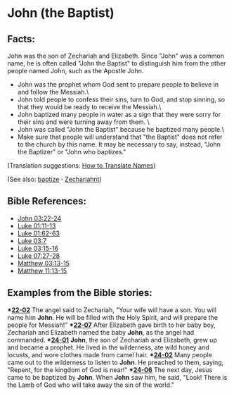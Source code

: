 # John (the Baptist) #

## Facts: ##

John was the son of Zechariah and Elizabeth. Since "John" was a common name, he is often called "John the Baptist" to distinguish him from the other people named John, such as the Apostle John.

* John was the prophet whom God sent to prepare people to believe in and follow the Messiah.\\ 
* John told people to confess their sins, turn to God, and stop sinning, so that they would be ready to receive the Messiah.\\ 
* John baptized many people in water as a sign that they were sorry for their sins and were turning away from them. \\ 
* John was called "John the Baptist" because he baptized many people.\\ 
* Make sure that people will understand that "the Baptist" does not refer to the church by this name. It may be necessary to say, instead, "John the Baptizer" or "John who baptizes."

(Translation suggestions: [How to Translate Names](https://git.door43.org/Door43/en-ta-translate-vol1/src/master/content/translate_names.md))

(See also: [baptize](../kt/baptize.md) **·** [Zechariahnt](../other/Zechariahnt.md))

 
## Bible References: ##

* [John 03:22-24](https://door43.org/en/bible/notes/jhn/03/22)
* [Luke 01:11-13](https://door43.org/en/bible/notes/luk/01/11)
* [Luke 01:62-63](https://door43.org/en/bible/notes/luk/01/62)
* [Luke 03:7](https://door43.org/en/bible/notes/luk/03/07)
* [Luke 03:15-16](https://door43.org/en/bible/notes/luk/03/15)
* [Luke 07:27-28](https://door43.org/en/bible/notes/luk/07/27)
* [Matthew 03:13-15](https://door43.org/en/bible/notes/mat/03/13)
* [Matthew 11:13-15](https://door43.org/en/bible/notes/mat/11/13)

## Examples from the Bible stories: ##

  __*[22-02](https://door43.org/en/obs/notes/frames/22-02)__ The angel said to Zechariah, "Your wife will have a son. You will name him __John__. He will be filled with the Holy Spirit, and will prepare the people for Messiah!"
  __*[22-07](https://door43.org/en/obs/notes/frames/22-07)__ After Elizabeth gave birth to her baby boy, Zechariah and Elizabeth named the baby __John__, as the angel had commanded. 
  __*[24-01](https://door43.org/en/obs/notes/frames/24-01)__ __John__, the son of Zechariah and Elizabeth, grew up and became a prophet. He lived in the wilderness, ate wild honey and locusts, and wore clothes made from camel hair.
  __*[24-02](https://door43.org/en/obs/notes/frames/24-02)__ Many people came out to the wilderness to listen to __John__. He preached to them, saying, "Repent, for the kingdom of God is near!"
  __*[24-06](https://door43.org/en/obs/notes/frames/24-06)__ The next day, Jesus came to be baptized by __John__. When __John__ saw him, he said, "Look! There is the Lamb of God who will take away the sin of the world."



